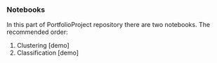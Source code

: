 ### Notebooks
 
 In this part of PortfolioProject repository there are two notebooks. The recommended order:
 
 1. Clustering [demo]
 2. Classification [demo]
 
